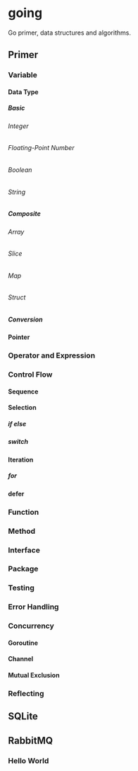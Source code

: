 # going

Go primer, data structures and algorithms.

## Primer

### Variable

#### Data Type

##### Basic

###### Integer

###### Floating-Point Number

###### Boolean

###### String

##### Composite

###### Array

###### Slice

###### Map

###### Struct

##### Conversion

#### Pointer

### Operator and Expression

### Control Flow

#### Sequence

#### Selection

##### if else

##### switch

#### Iteration

##### for

#### defer

### Function

### Method

### Interface

### Package

### Testing

### Error Handling

### Concurrency

#### Goroutine

#### Channel

#### Mutual Exclusion

### Reflecting

## SQLite

## RabbitMQ

### Hello World
